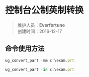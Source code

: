 # 控制台公制英制转换
>维护人员：**Everfortune**  
>创建时间：2016-12-17

## 命令使用方法

```js
ug_convert_part -mm c:\exam.prt

ug_convert_part -in c:\exam.prt
```
